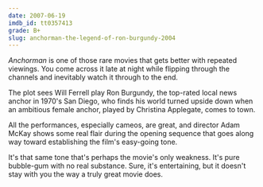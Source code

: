 ```yaml
---
date: 2007-06-19
imdb_id: tt0357413
grade: B+
slug: anchorman-the-legend-of-ron-burgundy-2004
---
```


_Anchorman_ is one of those rare movies that gets better with repeated viewings. You come across it late at night while flipping through the channels and inevitably watch it through to the end.

The plot sees Will Ferrell play Ron Burgundy, the top-rated local news anchor in 1970's San Diego, who finds his world turned upside down when an ambitious female anchor, played by Christina Applegate, comes to town.

All the performances, especially cameos, are great, and director Adam McKay shows some real flair during the opening sequence that goes along way toward establishing the film's easy-going tone.

It's that same tone that's perhaps the movie's only weakness. It's pure bubble-gum with no real substance. Sure, it's entertaining, but it doesn't stay with you the way a truly great movie does.
